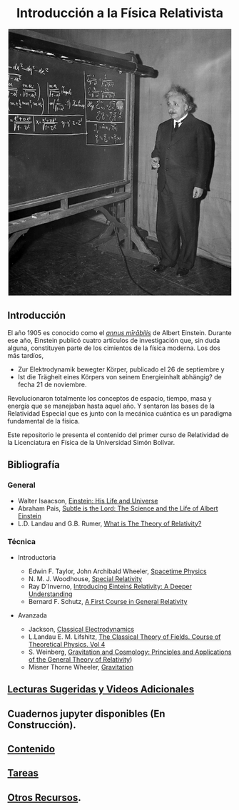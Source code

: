 <H1 style="text-align: center;">Introducción a la Física Relativista</H1>


<p align="center">
  <img src="PICS/Einstein_1.png" width="500" title="hover text">
 
</p>

## Introducción

El año 1905 es conocido como el [*annus mīrābilis*](https://en.wikipedia.org/wiki/Annus_mirabilis_papers) de Albert Einstein.  Durante ese año, Einstein publicó cuatro artículos de investigación que, sin duda alguna, constituyen parte de los cimientos de la física moderna. Los dos más tardíos,

* Zur Elektrodynamik bewegter Körper, publicado el 26 de septiembre y  
* Ist die Trägheit eines Körpers von seinem Energieinhalt abhängig? de fecha 21 de noviembre.

Revolucionaron totalmente los conceptos de espacio, tiempo, masa y energía que se manejaban hasta aquel año. Y sentaron las bases de la Relatividad Especial que es junto con la mecánica cuántica es un paradigma fundamental de la física.

Este repositorio le presenta el contenido del primer curso de Relatividad de la Licenciatura en Física de la Universidad Simón Bolívar. 



## Bibliografía

### General

* Walter Isaacson, [Einstein: His Life and Universe](https://books.google.com.co/books/about/Einstein.html?id=d2WZDgAAQBAJ&redir_esc=y)
* Abraham Pais, [Subtle is the Lord: The Science and the Life of Albert Einstein](https://books.google.com.co/books?id=0QYTDAAAQBAJ&printsec=frontcover&dq=pais+subtle+is+the+lord&hl=en&sa=X&redir_esc=y#v=onepage&q=pais%20subtle%20is%20the%20lord&f=false)
* L.D. Landau and G.B. Rumer, [What is The Theory of Relativity?](https://archive.org/details/WhatIsTheTheoryOfRelativity)

### Técnica

* Introductoria

  * Edwin F. Taylor, John Archibald Wheeler, [Spacetime Physics](https://ia800503.us.archive.org/22/items/SpacetimePhysicsIntroductionToSpecialRelativityTaylorWheelerPDF/Spacetime%20Physics%20-%20Introduction%20to%20Special%20Relativity%20%5BTaylor-Wheeler%5DPDF.pdf)
  * N. M. J. Woodhouse, [Special Relativity](https://archive.org/details/specialrelativit0000wood)
  * Ray D´Inverno, [Introducing Einteinś Relativity: A Deeper Understanding](https://books.google.com.co/books?id=oCtzzgEACAAJ&dq=ray+d%C3%ADnverno+relativity&hl=en&sa=X&ved=2ahUKEwjWn9at9Nj6AhXZTjABHSwjB1QQ6AF6BAgMEAI)
  * Bernard F. Schutz, [A First Course in General Relativity](https://archive.org/details/AFirstCourseInGeneralRelativityB.Schutz)

* Avanzada

  * Jackson, [Classical Electrodynamics](https://archive.org/details/john-david-jackson-classical-electrodynamics-wiley-1999/mode/2up)
  * L.Landau E. M. Lifshitz, [The Classical Theory of Fields. Course of Theoretical Physics. Vol 4](https://archive.org/details/landau-and-lifshitz-physics-textbooks-series/Vol%208%20-%20Landau%2C%20Lifshitz%20-%20Electrodynamics%20Of%20Continuous%20Media%20%282ed%2C%201984%29/)
  * S. Weinberg, [Gravitation and Cosmology: Principles and Applications of the General Theory of Relativity](https://archive.org/details/WeinbergS.GravitationAndCosmology..PrinciplesAndApplicationsOfTheGeneralTheoryOf))
  * Misner Thorne Wheeler, [Gravitation](https://archive.org/details/GravitationMisnerThorneWheeler/page/n581/mode/2up)
    

## [Lecturas Sugeridas y Videos Adicionales](Recursos/Referencias_Historicas.md) 
    
## Cuadernos jupyter disponibles (En Construcción).
 
## [Contenido](Contenido.md)

## [Tareas](Tareas/Tareas.md)

## [Otros Recursos](Recursos/Resources.md).

